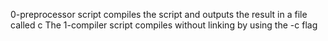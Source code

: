 0-preprocessor script compiles the script and outputs the result in a file called c
The 1-compiler script compiles without linking by using the -c flag
